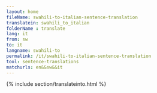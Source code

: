 ```yaml
---
layout: home
fileName: swahili-to-italian-sentence-translation
translatein: swahili_to_italian
folderName : translate
lang: it
from: sw
to: it
langname: swahili-to
permalink: /it/swahili-to-italian-sentence-translation
tool: sentence-translations
matchurls: en&&sw&&it
---
```

{% include section/translateinto.html %}
